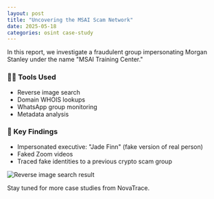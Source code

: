 ```yaml
---
layout: post
title: "Uncovering the MSAI Scam Network"
date: 2025-05-18
categories: osint case-study
---
```


In this report, we investigate a fraudulent group impersonating Morgan Stanley under the name "MSAI Training Center."

### 🕵️‍♂️ Tools Used
- Reverse image search
- Domain WHOIS lookups
- WhatsApp group monitoring
- Metadata analysis

### 📌 Key Findings
- Impersonated executive: "Jade Finn" (fake version of real person)
- Faked Zoom videos
- Traced fake identities to a previous crypto scam group

![Reverse image search result](../assets/images/msai-scam/admin_RSI_owners.png)


Stay tuned for more case studies from NovaTrace.
